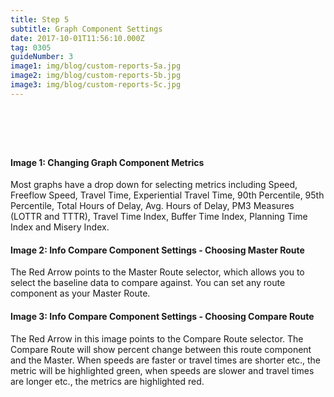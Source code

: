 ```yaml
---
title: Step 5
subtitle: Graph Component Settings
date: 2017-10-01T11:56:10.000Z
tag: 0305
guideNumber: 3
image1: img/blog/custom-reports-5a.jpg
image2: img/blog/custom-reports-5b.jpg
image3: img/blog/custom-reports-5c.jpg
---
```


# &nbsp; 
#### Image 1: Changing Graph Component Metrics
Most graphs have a drop down for selecting metrics including Speed, Freeflow Speed, Travel Time, Experiential Travel Time, 90th Percentile, 95th Percentile, Total Hours of Delay, Avg. Hours of Delay, PM3 Measures (LOTTR and TTTR), Travel Time Index, Buffer Time Index, Planning Time Index and Misery Index.

#### Image 2: Info Compare Component Settings - Choosing Master Route
The Red Arrow points to the Master Route selector, which allows you to select the baseline data to compare against. You can set any route component as your Master Route. 
 

#### Image 3: Info Compare Component Settings - Choosing Compare Route
The Red Arrow in this image points to the Compare Route selector. The Compare Route will show percent change between this route component and the Master. When speeds are faster or travel times are shorter etc., the metric will be highlighted green, when speeds are slower and travel times are longer etc., the metrics are highlighted red.